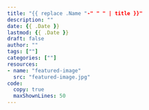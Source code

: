 ```yaml
---
title: "{{ replace .Name "-" " " | title }}"
description: ""
date: {{ .Date }}
lastmod: {{ .Date }}
draft: false
author: ""
tags: [""]
categories: [""]
resources:
- name: "featured-image"
  src: "featured-image.jpg"
code:
  copy: true
  maxShownLines: 50
---
```

